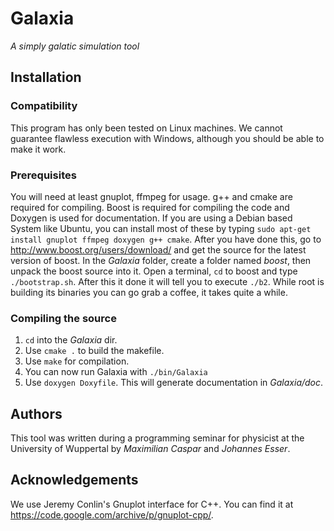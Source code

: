 # Galaxia
_A simply galatic simulation tool_

## Installation
### Compatibility
This program has only been tested on Linux machines. We cannot guarantee flawless execution with Windows, although you should be able to make it work.

### Prerequisites
You will need at least gnuplot, ffmpeg for usage. g++ and cmake are required for compiling. Boost is required for compiling the code and Doxygen is used for documentation. If you are using a Debian based System like Ubuntu, you can install most of these by typing `sudo apt-get install gnuplot ffmpeg doxygen g++ cmake`. After you have done this, go to http://www.boost.org/users/download/ and get the source for the latest version of boost. In the _Galaxia_ folder, create a folder named _boost_, then unpack the boost source into it. Open a terminal, `cd` to boost and type `./bootstrap.sh`. After this it done it will tell you to execute `./b2`. While root is building its binaries you can go grab a coffee, it takes quite a while.


### Compiling the source
1. `cd` into the _Galaxia_ dir.
2. Use `cmake .` to build the makefile.
3. Use `make` for compilation.
4. You can now run Galaxia with `./bin/Galaxia`
5. Use `doxygen Doxyfile`. This will generate documentation in _Galaxia/doc_.

## Authors
This tool was written during a programming seminar for physicist at the University of Wuppertal by _Maximilian Caspar_ and _Johannes Esser_.

## Acknowledgements
We use Jeremy Conlin's Gnuplot interface for C++. You can find it at https://code.google.com/archive/p/gnuplot-cpp/.
